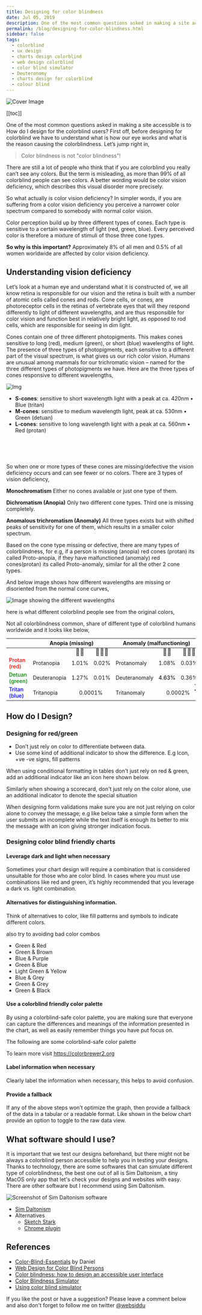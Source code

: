 ```yaml
---
title: Designing for color blindness
date: Jul 05, 2019
description: One of the most common questions asked in making a site accessible is to How do I design for the colorblind users? First off, before designing for colorblind we have to understand what is how our eye works and what is the reason causing the colorblindness..
permalink: /blog/designing-for-color-blindness.html
sidebar: false
tags:
  - colorblind
  - ux design
  - charts design colorblind
  - web design colorblind
  - color blind simulator
  - Deuteronomy
  - charts design for colorblind
  - colour blind
---
```


![Cover Image](//res.cloudinary.com/websiddu/image/upload/w_800,ar_16:9,c_fill,g_auto/v1562353853/blog/018/marina-vitale-t809JJ6r9KA-unsplash.jpg)

[[toc]]

One of the most common questions asked in making a site accessible is to How do I design for the colorblind users? First off, before designing for colorblind we have to understand what is how our eye works and what is the reason causing the colorblindness. Let’s jump right in,

> Color blindness is not "color blindness"!

There are still a lot of people who think that if you are colorblind you really can’t see any colors. But the term is misleading, as more than 99% of all colorblind people can see colors. A better wording would be color vision deficiency, which describes this visual disorder more precisely.

So what actually is color vision deficiency? In simpler words, if you are suffering from a color vision deficiency you perceive a narrower color spectrum compared to somebody with normal color vision.

Color perception build up by three different types of cones. Each type is sensitive to a certain wavelength of light (red, green, blue). Every perceived color is therefore a mixture of stimuli of those three cone types.

**So why is this important?** Approximately 8% of all men and 0.5% of all women worldwide are affected by color vision deficiency.

## Understanding vision deficiency

Let’s look at a human eye and understand what it is constructed of, we all know retina is responsible for our vision and the retina is built with a number of atomic cells called cones and rods. Cone cells, or cones, are photoreceptor cells in the retinas of vertebrate eyes that will they respond differently to light of different wavelengths, and are thus responsible for color vision and function best in relatively bright light, as opposed to rod cells, which are responsible for seeing in dim light.

Cones contain one of three different photopigments. This makes cones sensitive to long (red), medium (green), or short (blue) wavelengths of light. The presence of three types of photopigments, each sensitive to a different part of the visual spectrum, is what gives us our rich color vision. Humans are unusual among mammals for our trichromatic vision – named for the three different types of photopigments we have. Here are the three types of cones responsive to different wavelengths,

![Img](//res.cloudinary.com/websiddu/image/upload/c_scale,w_450/v1562349079/blog/018/chart.png#right)

- **S-cones**: sensitive to short wavelength light with a peak at ca. 420nm • Blue (tritan)
- **M-cones**: sensitive to medium wavelength light, peak at ca. 530nm • Green (detuan)
- **L-cones**: sensitive to long wavelength light with a peak at ca. 560nm • Red (protan)

<br >
<br >
<br >

So when one or more types of these cones are missing/defective the vision deficiency occurs and can see fewer or no colors. There are 3 types of vision deficiency,

**Monochromatism**
Either no cones available or just one type of them.

**Dichromatism (Anopia)**
Only two different cone types. Third one is missing completely.

**Anomalous trichromatism (Anomaly)**
All three types exists but with shifted peaks of sensitivity for one of them, which results in a smaller color spectrum.

Based on the cone type missing or defective, there are many types of colorblindness, for e.g, if a person is missing (anopia) red cones (protan) its called Proto-anopia, if they have malfunctioned (anomaly) red cones(protan) its called Proto-anomaly, similar for all the other 2 cone types.

And below image shows how different wavelengths are missing or disoriented from the normal cone curves,

![Image showing the different wavelengths](https://res.cloudinary.com/websiddu/image/upload/v1562400013/blog/018/cones.png)

here is what different colorblind people see from the original colors,

<ColorBlindHelper />

Not all colorblindness common, share of different type of colorblind humans worldwide and it looks like below,

<table style="font-size: 14px">
<tr>
<th></th>

<th colspan="3">Anopia (missing) </th>
<th colspan="3">Anomaly (malfunctioning)</th>
<th colspan="3">Monochromacy</th>
</tr>
<tr>
<th></th>
<th></th>
<th style="font-size: 18px; opacity: 0.8; padding: 0;">🧔🏽</th>
<th style="font-size: 18px; opacity: 0.8; padding: 0;">👩🏼‍🦰</th>
<th> </th>
<th style="font-size: 18px; opacity: 0.8; padding: 0;">🧔🏽</th>
<th style="font-size: 18px; opacity: 0.8; padding: 0;">👩🏼‍🦰</th>
<th></th>
<th style="font-size: 18px; opacity: 0.8; padding: 0;">🧔🏽</th>
<th style="font-size: 18px; opacity: 0.8; padding: 0;">👩🏼‍🦰</th>
</tr>
<tr>
<td style="color: red; font-weight: 500;">Protan (red)</td>

<td>Protanopia</td>
<td>1.01%</td>
<td>0.02%</td>
<td>Protanomaly</td>
<td>1.08%</td>
<td>0.03%</td>

<td rowspan="3" style="transform: rotate(-90deg) translateX(-66%); padding: 0; max-width: 30px;">Achromatopsia</td>
<td colspan="2" rowspan="3">0.00003%</td>
</tr>
<tr>
<td style="color: green; font-weight: 500;">Detuan (green)</td>
<td>Deuteranopia</td>
<td>1.27%</td>
<td>0.01%</td>
<td>Deuteranomaly</td>
<td style="font-weight: 500;">4.63%</td>
<td>0.36%</td>
</tr>
<tr>
<td style="color: blue; font-weight: 500;">Tritan (blue)</td>
<td>Tritanopia</td>
<td colspan="2" style="text-align: center">0.0001%</td>
<td>Tritanomaly</td>
<td colspan="2" style="text-align: center">0.0002%</td>
</tr>

</table>

## How do I Design?

### Designing for red/green

- Don’t just rely on color to differentiate between data.
- Use some kind of additional indicator to show the difference. E.g Icon, +ve -ve signs, fill patterns

When using conditional formatting in tables don't just rely on red & green, add an additional indicator like an icon here shown below.

<Spec d="https://res.cloudinary.com/websiddu/image/upload/v1562405056/blog/018/1d.png"
dnt="https://res.cloudinary.com/websiddu/image/upload/v1562405056/blog/018/1dnt.png" />

Similarly when showing a scorecard, don't just rely on the color alone, use an additional indicator to denote the special situation

<Spec d="https://res.cloudinary.com/websiddu/image/upload/v1562402569/blog/018/2d.png" dnt="https://res.cloudinary.com/websiddu/image/upload/v1562402569/blog/018/2dnt.png" />

When designing form validations make sure you are not just relying on color alone to convey the message; e.g like below take a simple form when the user submits an incomplete while the text itself is enough its better to mix the message with an icon giving stronger indication focus.

<Spec d="https://res.cloudinary.com/websiddu/image/upload/v1562439500/blog/018/3d.png" dnt="https://res.cloudinary.com/websiddu/image/upload/v1562439500/blog/018/3dnt.png" />

### Designing color blind friendly charts

#### Leverage dark and light when necessary

Sometimes your chart design will require a combination that is considered unsuitable for those who are color blind. In cases where you must use combinations like red and green, it’s highly recommended that you leverage a dark vs. light combination.

<Spec dnt="https://res.cloudinary.com/websiddu/image/upload/v1562441167/blog/018/4dnt.png" d="https://res.cloudinary.com/websiddu/image/upload/v1562441167/blog/018/4d.png" />

#### Alternatives for distinguishing information.

Think of alternatives to color, like fill patterns and symbols to indicate different colors.

<Spec dnt="https://res.cloudinary.com/websiddu/image/upload/v1562443364/blog/018/5dnt.png" d="https://res.cloudinary.com/websiddu/image/upload/v1562443364/blog/018/5d.png" />

also try to avoiding bad color combos

- Green & Red
- Green & Brown
- Blue & Purple
- Green & Blue
- Light Green & Yellow
- Blue & Grey
- Green & Grey
- Green & Black

#### Use a colorblind friendly color palette

By using a colorblind-safe color palette, you are making sure that everyone can capture the differences and meanings of the information presented in the chart, as well as easily remember things you have put focus on.

The following are some colorblind-safe color palette

<ColorBlindColors />

To learn more visit https://colorbrewer2.org

#### Label information when necessary

Clearly label the information when necessary, this helps to avoid confusion.

#### Provide a fallback

If any of the above steps won’t optimize the graph, then provide a fallback of the data in a tabular or a readable format. Like shown in the below chart provide an option to toggle to the raw data view.

<ColorBlindFallBack />

## What software should I use?

It is important that we test our designs beforehand, but there might not be always a colorblind person accessible to help you in testing your designs. Thanks to technology, there are some softwares that can simulate different type of colorblindness, the best one out of all is Sim Daltonism, a tiny MacOS only app that let's check your designs and websites with easy. There are other software but I recommend using Sim Daltonism.

![Screenshot of Sim Daltonism software](https://res.cloudinary.com/websiddu/image/upload/v1562479031/blog/018/software.png)

- [Sim Daltonism](https://michelf.ca/projects/sim-daltonism/)
- Alternatives
  - [Sketch Stark](https://getstark.co/)
  - [Chrome plugin](https://chrome.google.com/webstore/detail/colorblinding/dgbgleaofjainknadoffbjkclicbbgaa?hl=en)

## References

- [Color-Blind-Essentials](http://www.color-blindness.com/wp-content/documents/Color-Blind-Essentials.pdf) by Daniel
- [Web Design for Color Blind Persons](http://www.journal.faa-design.com/pdf/4-4-tawfeek.pdf)
- [Color blindness: how to design an accessible user interface](https://uxdesign.cc/color-blindness-in-user-interfaces-66c27331b858)
- [Color Blindness Simulator](http://www.color-blindness.com/coblis-color-blindness-simulator/)
- [Using color blind simulator](http://accelconf.web.cern.ch/AccelConf/icalepcs2017/papers/thsh103.pdf)

If you like the post or have a suggestion? Please leave a comment below and also don't forget to follow me on twitter [@websiddu](https://twitter.com/websiddu)
